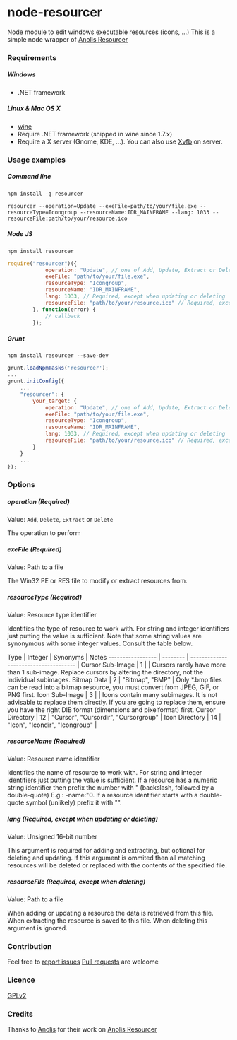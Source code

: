 node-resourcer
==============

Node module to edit windows executable resources (icons, ...)
This is a simple node wrapper of [Anolis Resourcer](http://www.anol.is/resourcer/)


### Requirements

##### Windows

- .NET framework


##### Linux & Mac OS X

- [wine](http://www.winehq.org/)
- Require .NET framework (shipped in wine since 1.7.x)
- Require a X server (Gnome, KDE, ...). You can also use [Xvfb](http://en.wikipedia.org/wiki/Xvfb) on server.


### Usage examples

##### Command line

```shell
npm install -g resourcer
```

```shell
resourcer --operation=Update --exeFile=path/to/your/file.exe --resourceType=Icongroup --resourceName:IDR_MAINFRAME --lang: 1033 --resourceFile:path/to/your/resource.ico
```

##### Node JS

```shell
npm install resourcer
```

```javascript
require("resourcer")({
			operation: "Update", // one of Add, Update, Extract or Delete
			exeFile: "path/to/your/file.exe",
			resourceType: "Icongroup",
			resourceName: "IDR_MAINFRAME",
			lang: 1033, // Required, except when updating or deleting 
			resourceFile: "path/to/your/resource.ico" // Required, except when deleting
		}, function(error) {
			// callback
		});
```

##### Grunt

```shell
npm install resourcer --save-dev
```

```javascript
grunt.loadNpmTasks('resourcer');
...
grunt.initConfig({
	...
	"resourcer": {
		your_target: {
			operation: "Update", // one of Add, Update, Extract or Delete
			exeFile: "path/to/your/file.exe",
			resourceType: "Icongroup",
			resourceName: "IDR_MAINFRAME",
			lang: 1033, // Required, except when updating or deleting 
			resourceFile: "path/to/your/resource.ico" // Required, except when deleting
		}
	}
	...
});
```

### Options

##### operation (Required)

Value: `Add`, `Delete`, `Extract` or `Delete`

The operation to perform


##### exeFile (Required)

Value: Path to a file

The Win32 PE or RES file to modify or extract resources from.


##### resourceType (Required)

Value: Resource type identifier

Identifies the type of resource to work with. For string and integer identifiers just putting the value is sufficient. Note that some string values are synonymous with some integer values. Consult the table below.

 Type              | Integer  | Synonyms                              | Notes
 ----------------- | -------- | ------------------------------------- |
 Cursor Sub-Image  | 1        |                                       | Cursors rarely have more than 1 sub-image. Replace cursors by altering the directory, not the individual subimages.
 Bitmap Data       | 2        | "Bitmap", "BMP"                       | Only *.bmp files can be read into a bitmap resource, you must convert from JPEG, GIF, or PNG first.
 Icon Sub-Image    | 3        |                                       | Icons contain many subimages. It is not advisable to replace them directly. If you are going to replace them, ensure you have the right DIB format (dimensions and pixelformat) first.
 Cursor Directory  | 12       | "Cursor", "Cursordir", "Cursorgroup"  |
 Icon Directory    | 14       | "Icon", "Icondir", "Icongroup"        |


##### resourceName (Required)

Value: Resource name identifier

Identifies the name of resource to work with. For string and integer identifiers just putting the value is sufficient. If a resource has a numeric string identifier then prefix the number with \" (backslash, followed by a double-quote) E.g.: -name:\"0. If a resource identifier starts with a double-quote symbol (unlikely) prefix it with \"\".


##### lang (Required, except when updating or deleting)

Value: Unsigned 16-bit number

This argument is required for adding and extracting, but optional for deleting and updating. If this argument is ommited then all matching resources will be deleted or replaced with the contents of the specified file.


##### resourceFile (Required, except when deleting)

Value: Path to a file

When adding or updating a resource the data is retrieved from this file. When extracting the resource is saved to this file. When deleting this argument is ignored.

### Contribution

Feel free to [report issues](https://github.com/felicienfrancois/node-resourcer/issues)
[Pull requests](https://github.com/felicienfrancois/node-resourcer/pulls) are welcome


### Licence

[GPLv2](https://github.com/felicienfrancois/node-resourcer/blob/master/LICENSE)


### Credits

Thanks to [Anolis](http://www.anol.is) for their work on [Anolis Resourcer](http://www.anol.is/resourcer/)